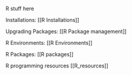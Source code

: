 R stuff here


Installations: [[R Installations]]

Upgrading Packages: [[R Package management]]

R Environments: [[R Environments]]

R Packages: [[R packages]]

R programming resources [[R_resources]]